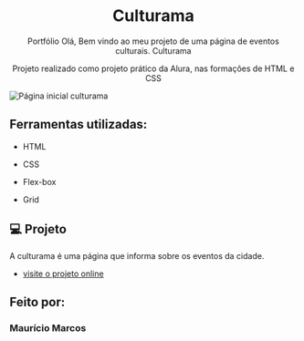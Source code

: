 <h1 align="center"> Culturama </h1>

<p align="center">
  Portfólio Olá, Bem vindo ao meu projeto de uma página de eventos culturais. Culturama<br/>
</p>

<p align="center">
  Projeto realizado como projeto prático da Alura, nas formações de HTML e CSS</br/>
</p>
  
![Página inicial culturama](https://user-images.githubusercontent.com/94411600/218220506-b20a1e00-d6fe-4e99-8ce7-b5469ae64577.png)

## Ferramentas utilizadas:

* HTML

* CSS

* Flex-box

* Grid

## 💻 Projeto

A culturama é uma página que informa sobre os eventos da cidade.

- [visite o projeto online](https://culturama-alpha.vercel.app/)

## Feito por:

### Maurício Marcos


```
